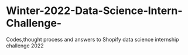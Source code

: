 # Winter-2022-Data-Science-Intern-Challenge-
Codes,thought process and answers to Shopify data science internship challenge 2022
